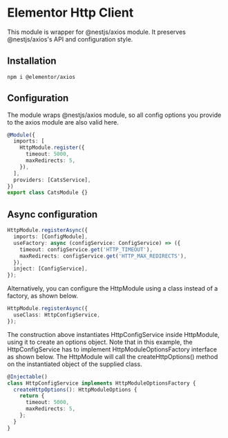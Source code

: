 # Elementor Http Client
This module is wrapper for @nestjs/axios module. 
It preserves @nestjs/axios's API and configuration style.

## Installation
```shell
npm i @elementor/axios
```

## Configuration
The module wraps @nestjs/axios module, so all config options
you provide to the axios module are also valid here.

```typescript
@Module({
  imports: [
    HttpModule.register({
      timeout: 5000,
      maxRedirects: 5,
    }),
  ],
  providers: [CatsService],
})
export class CatsModule {}
```

## Async configuration
```typescript
HttpModule.registerAsync({
  imports: [ConfigModule],
  useFactory: async (configService: ConfigService) => ({
    timeout: configService.get('HTTP_TIMEOUT'),
    maxRedirects: configService.get('HTTP_MAX_REDIRECTS'),
  }),
  inject: [ConfigService],
});
```

Alternatively, you can configure the HttpModule using a class instead of a factory, as shown below.

```typescript
HttpModule.registerAsync({
  useClass: HttpConfigService,
});
```

The construction above instantiates HttpConfigService inside HttpModule, using it to create an options object. Note that in this example, the HttpConfigService has to implement HttpModuleOptionsFactory interface as shown below. The HttpModule will call the createHttpOptions() method on the instantiated object of the supplied class.

```typescript
@Injectable()
class HttpConfigService implements HttpModuleOptionsFactory {
  createHttpOptions(): HttpModuleOptions {
    return {
      timeout: 5000,
      maxRedirects: 5,
    };
  }
}
```
